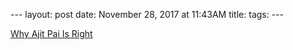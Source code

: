 --- layout: post date: November 28, 2017 at 11:43AM title: tags: ---

[Why Ajit Pai Is Right](https://stratechery.com/2017/why-ajit-pai-is-right/)